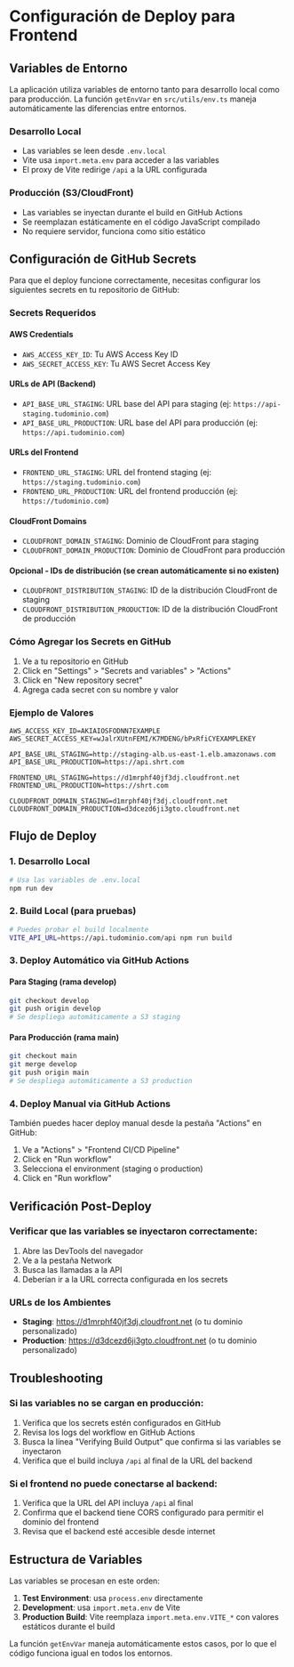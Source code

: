 # Configuración de Deploy para Frontend

## Variables de Entorno

La aplicación utiliza variables de entorno tanto para desarrollo local como para producción. La función `getEnvVar` en `src/utils/env.ts` maneja automáticamente las diferencias entre entornos.

### Desarrollo Local
- Las variables se leen desde `.env.local`
- Vite usa `import.meta.env` para acceder a las variables
- El proxy de Vite redirige `/api` a la URL configurada

### Producción (S3/CloudFront)
- Las variables se inyectan durante el build en GitHub Actions
- Se reemplazan estáticamente en el código JavaScript compilado
- No requiere servidor, funciona como sitio estático

## Configuración de GitHub Secrets

Para que el deploy funcione correctamente, necesitas configurar los siguientes secrets en tu repositorio de GitHub:

### Secrets Requeridos

#### AWS Credentials
- `AWS_ACCESS_KEY_ID`: Tu AWS Access Key ID
- `AWS_SECRET_ACCESS_KEY`: Tu AWS Secret Access Key

#### URLs de API (Backend)
- `API_BASE_URL_STAGING`: URL base del API para staging (ej: `https://api-staging.tudominio.com`)
- `API_BASE_URL_PRODUCTION`: URL base del API para producción (ej: `https://api.tudominio.com`)

#### URLs del Frontend
- `FRONTEND_URL_STAGING`: URL del frontend staging (ej: `https://staging.tudominio.com`)
- `FRONTEND_URL_PRODUCTION`: URL del frontend producción (ej: `https://tudominio.com`)

#### CloudFront Domains
- `CLOUDFRONT_DOMAIN_STAGING`: Dominio de CloudFront para staging
- `CLOUDFRONT_DOMAIN_PRODUCTION`: Dominio de CloudFront para producción

#### Opcional - IDs de distribución (se crean automáticamente si no existen)
- `CLOUDFRONT_DISTRIBUTION_STAGING`: ID de la distribución CloudFront de staging
- `CLOUDFRONT_DISTRIBUTION_PRODUCTION`: ID de la distribución CloudFront de producción

### Cómo Agregar los Secrets en GitHub

1. Ve a tu repositorio en GitHub
2. Click en "Settings" > "Secrets and variables" > "Actions"
3. Click en "New repository secret"
4. Agrega cada secret con su nombre y valor

### Ejemplo de Valores

```
AWS_ACCESS_KEY_ID=AKIAIOSFODNN7EXAMPLE
AWS_SECRET_ACCESS_KEY=wJalrXUtnFEMI/K7MDENG/bPxRfiCYEXAMPLEKEY

API_BASE_URL_STAGING=http://staging-alb.us-east-1.elb.amazonaws.com
API_BASE_URL_PRODUCTION=https://api.shrt.com

FRONTEND_URL_STAGING=https://d1mrphf40jf3dj.cloudfront.net
FRONTEND_URL_PRODUCTION=https://shrt.com

CLOUDFRONT_DOMAIN_STAGING=d1mrphf40jf3dj.cloudfront.net
CLOUDFRONT_DOMAIN_PRODUCTION=d3dcezd6ji3gto.cloudfront.net
```

## Flujo de Deploy

### 1. Desarrollo Local
```bash
# Usa las variables de .env.local
npm run dev
```

### 2. Build Local (para pruebas)
```bash
# Puedes probar el build localmente
VITE_API_URL=https://api.tudominio.com/api npm run build
```

### 3. Deploy Automático via GitHub Actions

#### Para Staging (rama develop)
```bash
git checkout develop
git push origin develop
# Se despliega automáticamente a S3 staging
```

#### Para Producción (rama main)
```bash
git checkout main
git merge develop
git push origin main
# Se despliega automáticamente a S3 production
```

### 4. Deploy Manual via GitHub Actions
También puedes hacer deploy manual desde la pestaña "Actions" en GitHub:
1. Ve a "Actions" > "Frontend CI/CD Pipeline"
2. Click en "Run workflow"
3. Selecciona el environment (staging o production)
4. Click en "Run workflow"

## Verificación Post-Deploy

### Verificar que las variables se inyectaron correctamente:
1. Abre las DevTools del navegador
2. Ve a la pestaña Network
3. Busca las llamadas a la API
4. Deberían ir a la URL correcta configurada en los secrets

### URLs de los Ambientes
- **Staging**: https://d1mrphf40jf3dj.cloudfront.net (o tu dominio personalizado)
- **Production**: https://d3dcezd6ji3gto.cloudfront.net (o tu dominio personalizado)

## Troubleshooting

### Si las variables no se cargan en producción:
1. Verifica que los secrets estén configurados en GitHub
2. Revisa los logs del workflow en GitHub Actions
3. Busca la línea "Verifying Build Output" que confirma si las variables se inyectaron
4. Verifica que el build incluya `/api` al final de la URL del backend

### Si el frontend no puede conectarse al backend:
1. Verifica que la URL del API incluya `/api` al final
2. Confirma que el backend tiene CORS configurado para permitir el dominio del frontend
3. Revisa que el backend esté accesible desde internet

## Estructura de Variables

Las variables se procesan en este orden:
1. **Test Environment**: usa `process.env` directamente
2. **Development**: usa `import.meta.env` de Vite
3. **Production Build**: Vite reemplaza `import.meta.env.VITE_*` con valores estáticos durante el build

La función `getEnvVar` maneja automáticamente estos casos, por lo que el código funciona igual en todos los entornos.